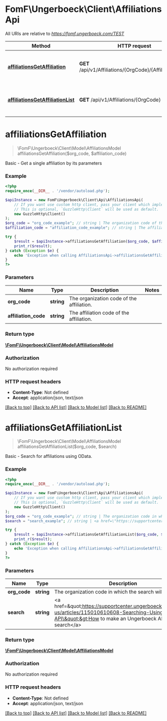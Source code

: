 # FomF\Ungerboeck\Client\AffiliationsApi

All URIs are relative to *https://fomf.ungerboeck.com/TEST*

Method | HTTP request | Description
------------- | ------------- | -------------
[**affiliationsGetAffiliation**](AffiliationsApi.md#affiliationsGetAffiliation) | **GET** /api/v1/Affiliations/{OrgCode}/{AffiliationCode} | Basic - Get a single affiliation by its parameters
[**affiliationsGetAffiliationList**](AffiliationsApi.md#affiliationsGetAffiliationList) | **GET** /api/v1/Affiliations/{OrgCode} | Basic - Search for affiliations using OData.


# **affiliationsGetAffiliation**
> \FomF\Ungerboeck\Client\Model\AffiliationsModel affiliationsGetAffiliation($org_code, $affiliation_code)

Basic - Get a single affiliation by its parameters

### Example
```php
<?php
require_once(__DIR__ . '/vendor/autoload.php');

$apiInstance = new FomF\Ungerboeck\Client\Api\AffiliationsApi(
    // If you want use custom http client, pass your client which implements `GuzzleHttp\ClientInterface`.
    // This is optional, `GuzzleHttp\Client` will be used as default.
    new GuzzleHttp\Client()
);
$org_code = "org_code_example"; // string | The organization code of the affiliation.
$affiliation_code = "affiliation_code_example"; // string | The affiliation code of the affiliation.

try {
    $result = $apiInstance->affiliationsGetAffiliation($org_code, $affiliation_code);
    print_r($result);
} catch (Exception $e) {
    echo 'Exception when calling AffiliationsApi->affiliationsGetAffiliation: ', $e->getMessage(), PHP_EOL;
}
?>
```

### Parameters

Name | Type | Description  | Notes
------------- | ------------- | ------------- | -------------
 **org_code** | **string**| The organization code of the affiliation. |
 **affiliation_code** | **string**| The affiliation code of the affiliation. |

### Return type

[**\FomF\Ungerboeck\Client\Model\AffiliationsModel**](../Model/AffiliationsModel.md)

### Authorization

No authorization required

### HTTP request headers

 - **Content-Type**: Not defined
 - **Accept**: application/json, text/json

[[Back to top]](#) [[Back to API list]](../../README.md#documentation-for-api-endpoints) [[Back to Model list]](../../README.md#documentation-for-models) [[Back to README]](../../README.md)

# **affiliationsGetAffiliationList**
> \FomF\Ungerboeck\Client\Model\AffiliationsModel affiliationsGetAffiliationList($org_code, $search)

Basic - Search for affiliations using OData.

### Example
```php
<?php
require_once(__DIR__ . '/vendor/autoload.php');

$apiInstance = new FomF\Ungerboeck\Client\Api\AffiliationsApi(
    // If you want use custom http client, pass your client which implements `GuzzleHttp\ClientInterface`.
    // This is optional, `GuzzleHttp\Client` will be used as default.
    new GuzzleHttp\Client()
);
$org_code = "org_code_example"; // string | The organization code in which the search will take place
$search = "search_example"; // string | <a href=\"https://supportcenter.ungerboeck.com/hc/en-us/articles/115010610608-Searching-Using-the-API\">How to make an Ungerboeck API search</a>

try {
    $result = $apiInstance->affiliationsGetAffiliationList($org_code, $search);
    print_r($result);
} catch (Exception $e) {
    echo 'Exception when calling AffiliationsApi->affiliationsGetAffiliationList: ', $e->getMessage(), PHP_EOL;
}
?>
```

### Parameters

Name | Type | Description  | Notes
------------- | ------------- | ------------- | -------------
 **org_code** | **string**| The organization code in which the search will take place |
 **search** | **string**| &lt;a href&#x3D;\&quot;https://supportcenter.ungerboeck.com/hc/en-us/articles/115010610608-Searching-Using-the-API\&quot;&gt;How to make an Ungerboeck API search&lt;/a&gt; |

### Return type

[**\FomF\Ungerboeck\Client\Model\AffiliationsModel**](../Model/AffiliationsModel.md)

### Authorization

No authorization required

### HTTP request headers

 - **Content-Type**: Not defined
 - **Accept**: application/json, text/json

[[Back to top]](#) [[Back to API list]](../../README.md#documentation-for-api-endpoints) [[Back to Model list]](../../README.md#documentation-for-models) [[Back to README]](../../README.md)

